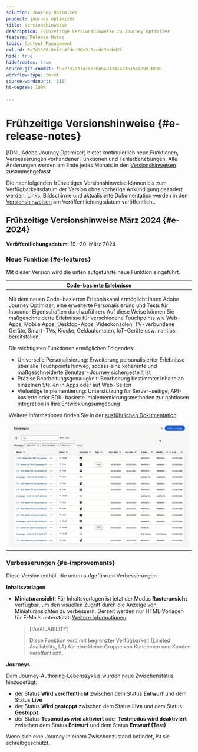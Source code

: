 ```yaml
---
solution: Journey Optimizer
product: journey optimizer
title: Versionshinweise
description: Frühzeitige Versionshinweise zu Journey Optimizer
feature: Release Notes
topic: Content Management
exl-id: 6e7d1300-8efd-4fdc-90e3-3ccdc3babd2f
hide: true
hidefromtoc: true
source-git-commit: f957737aa741cc8b854912414d15154489d1b0b0
workflow-type: tm+mt
source-wordcount: '311'
ht-degree: 100%

---
```


# Frühzeitige Versionshinweise {#e-release-notes}

[!DNL Adobe Journey Optimizer] bietet kontinuierlich neue Funktionen, Verbesserungen vorhandener Funktionen und Fehlerbehebungen. Alle Änderungen werden am Ende jedes Monats in den [Versionshinweisen](release-notes.md) zusammengefasst.

Die nachfolgenden frühzeitigen Versionshinweise können bis zum Verfügbarkeitsdatum der Version ohne vorherige Ankündigung geändert werden. Links, Bildschirme und aktualisierte Dokumentation werden in den [Versionshinweisen](release-notes.md) am Veröffentlichungsdatum veröffentlicht.

## Frühzeitige Versionshinweise März 2024 {#e-2024}

**Veröffentlichungsdatum**: 19.–20. März 2024

### Neue Funktion {#e-features}

Mit dieser Version wird die unten aufgeführte neue Funktion eingeführt.

<table>
<thead>
<tr>
<th><strong>Code-basierte Erlebnisse</strong><br/></th>
</tr>
</thead>
<tbody>
<tr>
<td>
<p>Mit dem neuen Code-basierten Erlebniskanal ermöglicht Ihnen Adobe Journey Optimizer, eine erweiterte Personalisierung und Tests für Inbound-Eigenschaften durchzuführen. Auf diese Weise können Sie maßgeschneiderte Erlebnisse für verschiedene Touchpoints wie Web-Apps, Mobile Apps, Desktop-Apps, Videokonsolen, TV-verbundene Geräte, Smart-TVs, Kioske, Geldautomaten, IoT-Geräte usw. nahtlos bereitstellen.</p>
<P>Die wichtigsten Funktionen ermöglichen Folgendes:</p>
<ul><li> Universelle Personalisierung: Erweiterung personalisierter Erlebnisse über alle Touchpoints hinweg, sodass eine kohärente und maßgeschneiderte Benutzer-Journey sichergestellt ist</li>
<li>Präzise Bearbeitungsgenauigkeit: Bearbeitung bestimmter Inhalte an einzelnen Stellen in Apps oder auf Web-Seiten</li>
<li>Vielseitige Implementierung: Unterstützung für Server-seitige, API-basierte oder SDK-basierte Implementierungsmethoden zur nahtlosen Integration in Ihre Entwicklungsumgebung</li></ul></p>
<p>Weitere Informationen finden Sie in der <a href="../code-based/get-started-code-based.md">ausführlichen Dokumentation</a>.</p>
<img src="assets/do-not-localize/code-based.gif">
</tr>
</tbody>
</table>

### Verbesserungen {#e-improvements}

Diese Version enthält die unten aufgeführten Verbesserungen.

**Inhaltsvorlagen**

* **Miniaturansicht**: Für Inhaltsvorlagen ist jetzt der Modus **Rasteransicht** verfügbar, um den visuellen Zugriff durch die Anzeige von Miniaturansichten zu verbessern. Derzeit werden nur HTML-Vorlagen für E-Mails unterstützt. [Weitere Informationen](../content-management/content-templates.md#template-thumbnails)

  >[!AVAILABILITY]
  >
  >Diese Funktion wird mit begrenzter Verfügbarkeit (Limited Availability, LA) für eine kleine Gruppe von Kundinnen und Kunden veröffentlicht.

**Journeys**

Dem Journey-Authoring-Lebenszyklus wurden neue Zwischenstatus hinzugefügt:

* der Status **Wird veröffentlicht** zwischen dem Status **Entwurf** und dem Status **Live**
* der Status **Wird gestoppt** zwischen dem Status **Live** und dem Status **Gestoppt**
* der Status **Testmodus wird aktiviert** oder **Testmodus wird deaktiviert** zwischen dem Status **Entwurf** und dem Status **Entwurf (Test)**

Wenn sich eine Journey in einem Zwischenzustand befindet, ist sie schreibgeschützt.